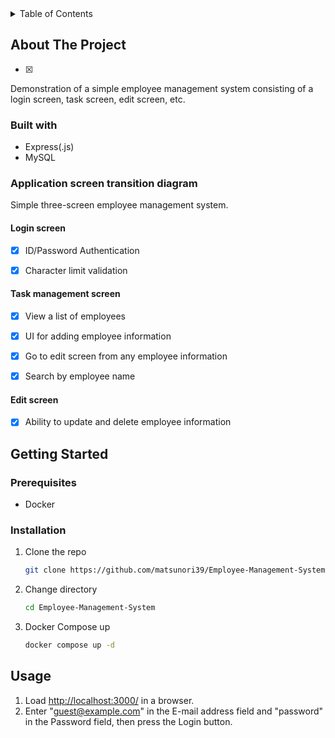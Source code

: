 <details>
  <summary>Table of Contents</summary>
  <ol>
    <li>
      <a href="#about-the-project">About The Project</a>
      <ul>
        <li><a href="#built-with">Built With</a></li>
        <li>
          <a href="#application-screen-transition-diagram">Application screen transition diagram</a>
          <ul>
            <li><a href="#login-screen">Login screen</a></li>
            <li><a href="#task-management-screen">Task management screen</a></li>
            <li><a href="#edit-screen">Edit screen</a></li>
          </ul>
        </li>
      </ul>
    </li>
    <li>
      <a href="#getting-started">Getting Started</a>
      <ul>
        <li><a href="#prerequisites">Prerequisites</a></li>
        <li><a href="#installation">Installation</a></li>
      </ul>
    </li>
    <li><a href="#usage">Usage</a></li>
    <li><a href="#roadmap">Roadmap</li>
<!--     <li><a href="#contributing">Contributing</a></li> -->
<!--     <li><a href="#license">License</a></li> -->
    <li><a href="#contact">Contact</li>
    <li><a href="#acknowledgments">Ackowledgments</a></li>
  </ol>
</details>
      
## About The Project

- [x] [TODO]: [product-screenshot]

Demonstration of a simple employee management system consisting of a login screen, task screen, edit screen, etc.

### Built with 
- Express(.js)
- MySQL

### Application screen transition diagram
Simple three-screen employee management system.
#### Login screen

- [x] ID/Password Authentication

- [x] Character limit validation

#### Task management screen

- [x] View a list of employees

- [x] UI for adding employee information

- [x] Go to edit screen from any employee information

- [x] Search by employee name

#### Edit screen

- [x] Ability to update and delete employee information

## Getting Started
### Prerequisites
- Docker
### Installation
1. Clone the repo
   ```sh
   git clone https://github.com/matsunori39/Employee-Management-System.git
   ```
2. Change directory
   ```sh
   cd Employee-Management-System
   ```
3. Docker Compose up
   ```sh
   docker compose up -d
   ```
## Usage
1. Load [http://localhost:3000/](http://localhost:3000/) in a browser.
2. Enter "guest@example.com" in the E-mail address field and "password" in the Password field, then press the Login button.
